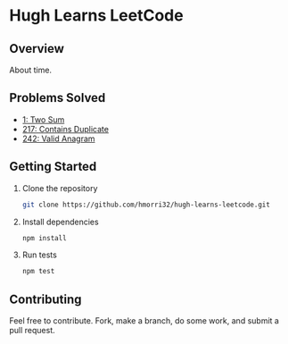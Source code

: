 # Hugh Learns LeetCode

## Overview

About time.

## Problems Solved

- [1: Two Sum](https://github.com/hmorri32/hugh-learns-leetcode/tree/main/1)
- [217: Contains Duplicate](https://github.com/hmorri32/hugh-learns-leetcode/tree/main/217)
- [242: Valid Anagram](https://github.com/hmorri32/hugh-learns-leetcode/tree/main/242)

## Getting Started

1. Clone the repository
   ```sh
   git clone https://github.com/hmorri32/hugh-learns-leetcode.git
   ```
2. Install dependencies
   ```sh
   npm install
   ```
3. Run tests
   ```sh
   npm test
   ```

## Contributing

Feel free to contribute. Fork, make a branch, do some work, and submit a pull request.

